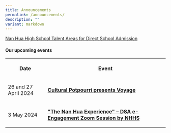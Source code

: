 ```yaml
---
title: Announcements
permalink: /announcements/
description: ""
variant: markdown
---
```

<a href="/announcements/talent-areas-for-dsa/" rel="noopener noreferrer nofollow" target="_self">Nan Hua High School Talent Areas for Direct School Admission</a>

<h4><strong>Our upcoming events</strong></h4>
<table>
<tbody>
<tr>
<th rowspan="1" colspan="1">
<p>Date</p>
</th>
<th rowspan="1" colspan="1">
<p>Event</p>
</th>
</tr>
<tr>
<td rowspan="1" colspan="1">
<p>26 and 27 April 2024</p>
</td>
<td rowspan="1" colspan="1">
<p><strong><a href="/announcements/cultural-potpourri-presents-voyage/" rel="noopener noreferrer nofollow" target="_self">Cultural Potpourri presents Voyage</a></strong>
</p>
</td>
</tr>
<tr>
<td rowspan="1" colspan="1">
<p>3 May 2024</p>
</td>
<td rowspan="1" colspan="1">
<p><strong><a href="/announcements/the-nan-hua-experience/" rel="noopener noreferrer nofollow" target="_self">"The Nan Hua Experience" – DSA e-Engagement Zoom Session by NHHS</a></strong>
</p>
</td>
</tr>
</tbody>
</table>
<p></p>